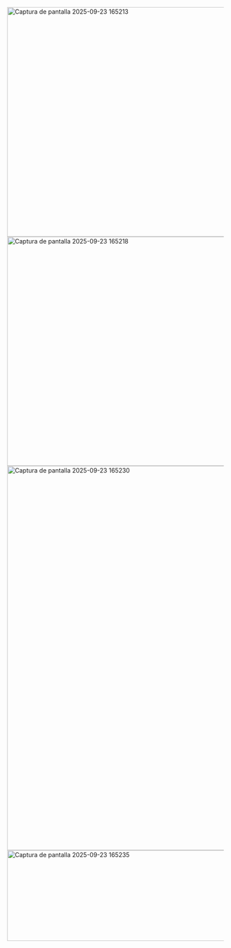<img width="904" height="534" alt="Captura de pantalla 2025-09-23 165213" src="https://github.com/user-attachments/assets/9e2a8e74-2664-4187-8fb2-22ca17c003da" />
<img width="898" height="533" alt="Captura de pantalla 2025-09-23 165218" src="https://github.com/user-attachments/assets/7ee2f796-4e49-412d-9b23-38c8faed6dca" />
<img width="896" height="894" alt="Captura de pantalla 2025-09-23 165230" src="https://github.com/user-attachments/assets/39999029-4504-4ac0-a1db-ec8f7d0cf8b4" />
<img width="893" height="211" alt="Captura de pantalla 2025-09-23 165235" src="https://github.com/user-attachments/assets/4f03f6f8-377d-4064-8b30-7252d84f87cb" />
